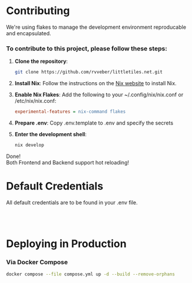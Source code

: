# Contributing
We're using flakes to manage the development environment reproducable and encapsulated.

### To contribute to this project, please follow these steps:
1. **Clone the repository**:
   ```bash
   git clone https://github.com/rvveber/littletiles.net.git
    ```
2. **Install Nix**:
   Follow the instructions on the [Nix website](https://nixos.org/download.html) to install Nix.

3. **Enable Nix Flakes**:
   Add the following to your ~/.config/nix/nix.conf or /etc/nix/nix.conf:
   ```ini
   experimental-features = nix-command flakes
   ```
4. **Prepare .env**:
   Copy .env.template to .env and specify the secrets
5. **Enter the development shell**:
   ```bash
   nix develop
   ```

Done! <br>
Both Frontend and Backend support hot reloading!

# Default Credentials
All default credentials are to be found in your .env file.

<br>
<br>

# Deploying in Production
### Via Docker Compose

```sh
docker compose --file compose.yml up -d --build --remove-orphans
```

